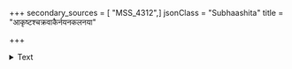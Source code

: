 +++
secondary_sources = [ "MSS_4312",]
jsonClass = "Subhaashita"
title = "आकृष्टश्चक्रवाकैर्नयनकलनया"

+++

<details><summary>Text</summary>

आकृष्टश्चक्रवाकैर्नयनकलनया बन्धकीभिर्निरस्तो नास्तं द्रागेति भानुर्निवसति नलिनीबोधनिद्रान्तराले।  
सन्ध्यादीपप्ररोहं बहुलतिलरसव्याप्तपत्रान्तरालं वासागारे दिशन्ती हसति नववधूक्रोधदृष्टा भुजिष्या॥
</details>
